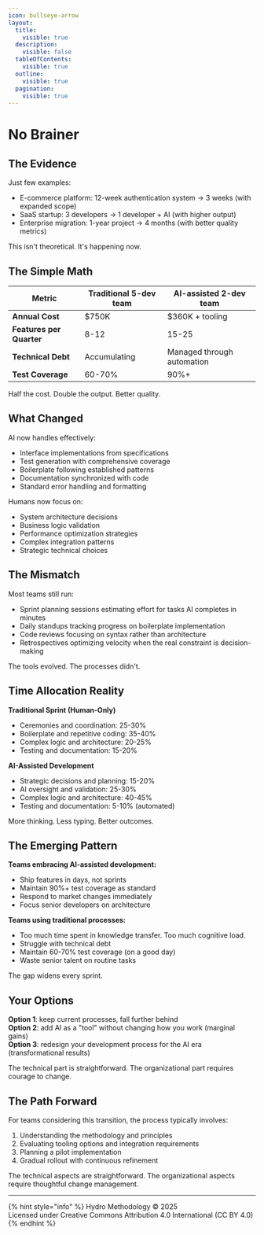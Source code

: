 ```yaml
---
icon: bullseye-arrow
layout:
  title:
    visible: true
  description:
    visible: false
  tableOfContents:
    visible: true
  outline:
    visible: true
  pagination:
    visible: true
---
```


# No Brainer

## The Evidence

Just few examples:

* E-commerce platform: 12-week authentication system → 3 weeks (with expanded scope)
* SaaS startup: 3 developers → 1 developer + AI (with higher output)
* Enterprise migration: 1-year project → 4 months (with better quality metrics)

This isn't theoretical. It's happening now.

## The Simple Math

| Metric                   | Traditional 5-dev team | AI-assisted 2-dev team     |
| ------------------------ | ---------------------- | -------------------------- |
| **Annual Cost**          | $750K                  | $360K + tooling            |
| **Features per Quarter** | 8-12                   | 15-25                      |
| **Technical Debt**       | Accumulating           | Managed through automation |
| **Test Coverage**        | 60-70%                 | 90%+                       |

Half the cost. Double the output. Better quality.&#x20;

## What Changed

AI now handles effectively:

* Interface implementations from specifications
* Test generation with comprehensive coverage
* Boilerplate following established patterns
* Documentation synchronized with code
* Standard error handling and formatting

Humans now focus on:

* System architecture decisions
* Business logic validation
* Performance optimization strategies
* Complex integration patterns
* Strategic technical choices

## The Mismatch

Most teams still run:

* Sprint planning sessions estimating effort for tasks AI completes in minutes
* Daily standups tracking progress on boilerplate implementation
* Code reviews focusing on syntax rather than architecture
* Retrospectives optimizing velocity when the real constraint is decision-making

The tools evolved. The processes didn't.

## Time Allocation Reality

**Traditional Sprint (Human-Only)**

* Ceremonies and coordination: 25-30%
* Boilerplate and repetitive coding: 35-40%
* Complex logic and architecture: 20-25%
* Testing and documentation: 15-20%

**AI-Assisted Development**

* Strategic decisions and planning: 15-20%
* AI oversight and validation: 25-30%
* Complex logic and architecture: 40-45%
* Testing and documentation: 5-10% (automated)

More thinking. Less typing. Better outcomes.

## The Emerging Pattern

**Teams embracing AI-assisted development:**

* Ship features in days, not sprints
* Maintain 90%+ test coverage as standard
* Respond to market changes immediately
* Focus senior developers on architecture

**Teams using traditional processes:**

* Too much time spent in knowledge transfer. Too much cognitive load.
* Struggle with technical debt
* Maintain 60-70% test coverage (on a good day)
* Waste senior talent on routine tasks

The gap widens every sprint.

## Your Options

**Option 1**: keep current processes, fall further behind\
**Option 2**: add AI as a "tool" without changing how you work (marginal gains)\
**Option 3**: redesign your development process for the AI era (transformational results)

The technical part is straightforward. The organizational part requires courage to change.

## The Path Forward

For teams considering this transition, the process typically involves:

1. Understanding the methodology and principles
2. Evaluating tooling options and integration requirements
3. Planning a pilot implementation
4. Gradual rollout with continuous refinement

The technical aspects are straightforward. The organizational aspects require thoughtful change management.

***

{% hint style="info" %}
Hydro Methodology © 2025\
Licensed under Creative Commons Attribution 4.0 International (CC BY 4.0)
{% endhint %}
